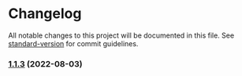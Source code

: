 # Changelog

All notable changes to this project will be documented in this file. See [standard-version](https://github.com/conventional-changelog/standard-version) for commit guidelines.

### [1.1.3](https://github.com/JefferyXZF/douluo-ui/compare/v1.1.2...v1.1.3) (2022-08-03)
